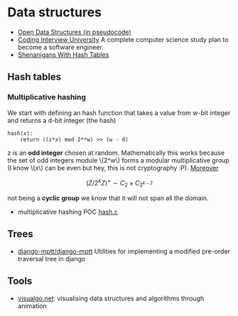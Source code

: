 # Data structures

 - [Open Data Structures (in pseudocode)](http://opendatastructures.org/ods-python.pdf)
 - [Coding Interview University](https://github.com/jwasham/coding-interview-university) A complete computer science study plan to become a software engineer.
 - [Shenanigans With Hash Tables](http://thume.ca/2019/07/29/shenanigans-with-hash-tables/)

## Hash tables

### Multiplicative hashing

We start with defining an hash function that takes a value
from w-bit integer and returns a d-bit integer (the hash)

```
hash(x):
    return ((z*x) mod 2**w) >> (w - d)
```

z is an **odd integer** chosen at random. Mathematically this works because the set of odd
integers module \\(2^w\\) forms a modular multiplicative group (I know \\(x\\) can be even
but hey, this is not cryptography :P). [Moreover](https://en.wikipedia.org/wiki/Multiplicative_group_of_integers_modulo_n#Powers_of_2)

$$
\left(Z/2^k Z\right)^\times\sim C_2\times C_{2^{k - 2}}
$$

not being a **cyclic group** we know that it will not span all the domain.

 - multiplicative hashing POC [hash.c](hash.c)

## Trees

 - [django-mptt/django-mptt](https://github.com/django-mptt/django-mptt) Utilities for implementing a modified pre-order traversal tree in django


## Tools

 - [visualgo.net](http://visualgo.net/): visualising data structures and algorithms through animation
